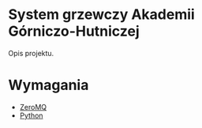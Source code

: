 # System grzewczy Akademii Górniczo-Hutniczej

Opis projektu.

# Wymagania

* [ZeroMQ](http://zeromq.org/)
* [Python](https://www.python.org/)

